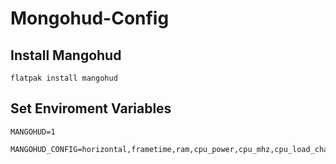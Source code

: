# Mongohud-Config

## Install Mangohud
```
flatpak install mangohud
```

## Set Enviroment Variables
```
MANGOHUD=1
```

```
MANGOHUD_CONFIG=horizontal,frametime,ram,cpu_power,cpu_mhz,cpu_load_change,cpu_temp,gpu_power,gpu_temp,gpu_junction_temp,gpu_core_clock,gpu_fan,gpu_load_change,vram,fps_metrics=avg+0.01+0.001
```
